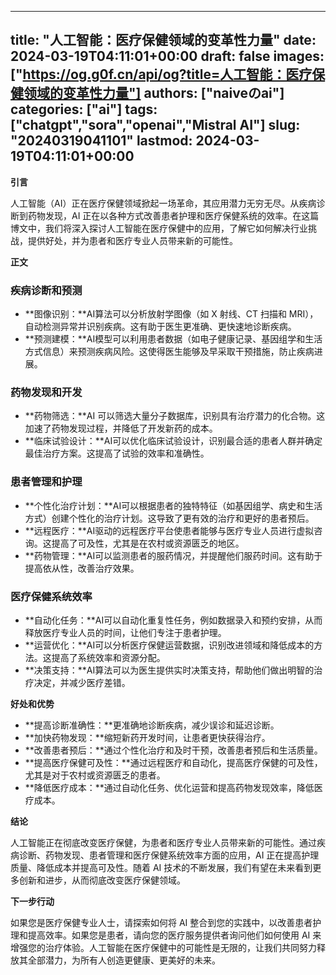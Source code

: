 
---
title: "人工智能：医疗保健领域的变革性力量"
date: 2024-03-19T04:11:01+00:00
draft: false
images: ["https://og.g0f.cn/api/og?title=人工智能：医疗保健领域的变革性力量"]
authors: ["naiveのai"]
categories: ["ai"]
tags: ["chatgpt","sora","openai","Mistral AI"]
slug: "20240319041101"
lastmod: 2024-03-19T04:11:01+00:00
---
**引言**

人工智能（AI）正在医疗保健领域掀起一场革命，其应用潜力无穷无尽。从疾病诊断到药物发现，AI 正在以各种方式改善患者护理和医疗保健系统的效率。在这篇博文中，我们将深入探讨人工智能在医疗保健中的应用，了解它如何解决行业挑战，提供好处，并为患者和医疗专业人员带来新的可能性。

**正文**

### 疾病诊断和预测

* **图像识别：**AI算法可以分析放射学图像（如 X 射线、CT 扫描和 MRI），自动检测异常并识别疾病。这有助于医生更准确、更快速地诊断疾病。
* **预测建模：**AI模型可以利用患者数据（如电子健康记录、基因组学和生活方式信息）来预测疾病风险。这使得医生能够及早采取干预措施，防止疾病进展。

### 药物发现和开发

* **药物筛选：**AI 可以筛选大量分子数据库，识别具有治疗潜力的化合物。这加速了药物发现过程，并降低了开发新药的成本。
* **临床试验设计：**AI可以优化临床试验设计，识别最合适的患者人群并确定最佳治疗方案。这提高了试验的效率和准确性。

### 患者管理和护理

* **个性化治疗计划：**AI可以根据患者的独特特征（如基因组学、病史和生活方式）创建个性化的治疗计划。这导致了更有效的治疗和更好的患者预后。
* **远程医疗：**AI驱动的远程医疗平台使患者能够与医疗专业人员进行虚拟咨询。这提高了可及性，尤其是在农村或资源匮乏的地区。
* **药物管理：**AI可以监测患者的服药情况，并提醒他们服药时间。这有助于提高依从性，改善治疗效果。

### 医疗保健系统效率

* **自动化任务：**AI可以自动化重复性任务，例如数据录入和预约安排，从而释放医疗专业人员的时间，让他们专注于患者护理。
* **运营优化：**AI可以分析医疗保健运营数据，识别改进领域和降低成本的方法。这提高了系统效率和资源分配。
* **决策支持：**AI算法可以为医生提供实时决策支持，帮助他们做出明智的治疗决定，并减少医疗差错。

**好处和优势**

* **提高诊断准确性：**更准确地诊断疾病，减少误诊和延迟诊断。
* **加快药物发现：**缩短新药开发时间，让患者更快获得治疗。
* **改善患者预后：**通过个性化治疗和及时干预，改善患者预后和生活质量。
* **提高医疗保健可及性：**通过远程医疗和自动化，提高医疗保健的可及性，尤其是对于农村或资源匮乏的患者。
* **降低医疗成本：**通过自动化任务、优化运营和提高药物发现效率，降低医疗成本。

**结论**

人工智能正在彻底改变医疗保健，为患者和医疗专业人员带来新的可能性。通过疾病诊断、药物发现、患者管理和医疗保健系统效率方面的应用，AI 正在提高护理质量、降低成本并提高可及性。随着 AI 技术的不断发展，我们有望在未来看到更多创新和进步，从而彻底改变医疗保健领域。

**下一步行动**

如果您是医疗保健专业人士，请探索如何将 AI 整合到您的实践中，以改善患者护理和提高效率。如果您是患者，请向您的医疗服务提供者询问他们如何使用 AI 来增强您的治疗体验。人工智能在医疗保健中的可能性是无限的，让我们共同努力释放其全部潜力，为所有人创造更健康、更美好的未来。